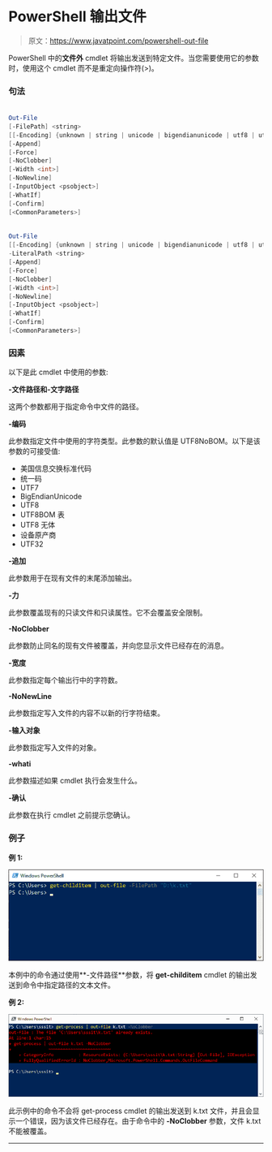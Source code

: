 # PowerShell 输出文件

> 原文：<https://www.javatpoint.com/powershell-out-file>

PowerShell 中的**文件外** cmdlet 将输出发送到特定文件。当您需要使用它的参数时，使用这个 cmdlet 而不是重定向操作符(>)。

### 句法

```ps1

Out-File 
[-FilePath] <string> 
[[-Encoding] {unknown | string | unicode | bigendianunicode | utf8 | utf7 | utf32 | ascii | default | oem}] 
[-Append] 
[-Force] 
[-NoClobber] 
[-Width <int>] 
[-NoNewline] 
[-InputObject <psobject>] 
[-WhatIf] 
[-Confirm]  
[<CommonParameters>]

```

```ps1

Out-File 
[[-Encoding] {unknown | string | unicode | bigendianunicode | utf8 | utf7 | utf32 | ascii | default |oem}] 
-LiteralPath <string> 
[-Append] 
[-Force] 
[-NoClobber] 
[-Width <int>] 
[-NoNewline] 
[-InputObject <psobject>]
[-WhatIf] 
[-Confirm]  
[<CommonParameters>]

```

### 因素

以下是此 cmdlet 中使用的参数:

**-文件路径和-文字路径**

这两个参数都用于指定命令中文件的路径。

**-编码**

此参数指定文件中使用的字符类型。此参数的默认值是 UTF8NoBOM。以下是该参数的可接受值:

*   美国信息交换标准代码
*   统一码
*   UTF7
*   BigEndianUnicode
*   UTF8
*   UTF8BOM 表
*   UTF8 无体
*   设备原产商
*   UTF32

**-追加**

此参数用于在现有文件的末尾添加输出。

**-力**

此参数覆盖现有的只读文件和只读属性。它不会覆盖安全限制。

**-NoClobber**

此参数防止同名的现有文件被覆盖，并向您显示文件已经存在的消息。

**-宽度**

此参数指定每个输出行中的字符数。

**-NoNewLine**

此参数指定写入文件的内容不以新的行字符结束。

**-输入对象**

此参数指定写入文件的对象。

**-whati**

此参数描述如果 cmdlet 执行会发生什么。

**-确认**

此参数在执行 cmdlet 之前提示您确认。

### 例子

**例 1:**

![PowerShell Out-File](img/9ad08bb67c9f67e329a290edda375b4c.png)

本例中的命令通过使用**-文件路径**参数，将 **get-childitem** cmdlet 的输出发送到命令中指定路径的文本文件。

**例 2:**

![PowerShell Out-File](img/33c91d4c43172f9e326ba1c751901660.png)

此示例中的命令不会将 get-process cmdlet 的输出发送到 k.txt 文件，并且会显示一个错误，因为该文件已经存在。由于命令中的 **-NoClobber** 参数，文件 k.txt 不能被覆盖。

* * *
